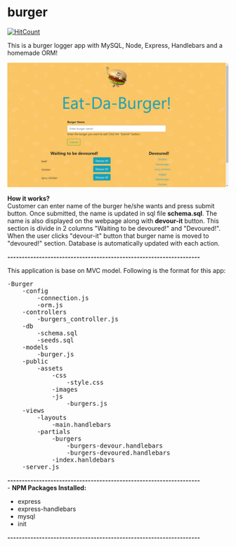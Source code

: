 # burger
[![HitCount](http://hits.dwyl.io/anumasif1/burger.svg)](http://hits.dwyl.io/anumasif1/burger)

This is a burger logger app with MySQL, Node, Express, Handlebars and a homemade ORM!

![Burger App display](webpage.png)

**How it works?**\
Customer can enter name of the burger he/she wants and press submit button. Once submitted, the name is updated in sql file **schema.sql**. The name is also displayed on the webpage along with **devour-it** button. This section is divide in 2 columns "Waiting to be devoured!" and "Devoured!". When the user clicks "devour-it" button that burger name is moved to "devoured!" section. Database is automatically updated with each action.  

**-------------------------------------------------------------------**

This application is base on MVC model. Following is the format for this app:

<pre>
-Burger
    -config
        -connection.js
        -orm.js
    -controllers
        -burgers_controller.js
    -db
        -schema.sql
        -seeds.sql
    -models
        -burger.js
    -public
        -assets
            -css
                -style.css
            -images
            -js
                -burgers.js
    -views
        -layouts
            -main.handlebars
        -partials
            -burgers
                -burgers-devour.handlebars
                -burgers-devoured.handlebars
            -index.hanldebars
    -server.js
</pre>
**-------------------------------------------------------------------**\
        -
**NPM Packages Installed:**
* express
* express-handlebars
* mysql
* init

**-------------------------------------------------------------------**


